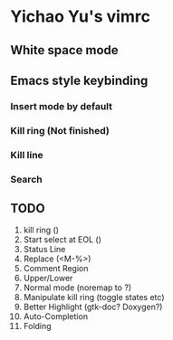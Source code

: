 # Yichao Yu's vimrc

## White space mode

## Emacs style keybinding

### Insert mode by default
### Kill ring (Not finished)
### Kill line
### Search

## TODO
1. kill ring (<M-Y>)
2. Start select at EOL (<C-Space>)
3. Status Line
4. Replace (<M-%>)
5. Comment Region
6. Upper/Lower
7. Normal mode (noremap to <C-L>?)
8. Manipulate kill ring (toggle states etc)
9. Better Highlight (gtk-doc? Doxygen?)
10. Auto-Completion
11. Folding

